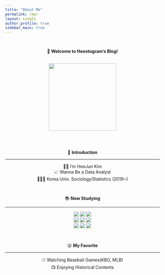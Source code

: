 ```yaml
---
title: "About Me"
permalink: /me/
layout: single
author_profile: true
sidebar_main: true
---
```


<div align="center">

<br>
 
👋 **Welcome to Heestogram’s Blog!**

<br>

<img src="https://user-images.githubusercontent.com/115082062/202868471-d5ab369a-ef57-478a-a6f8-c10f77473fcf.png" width=220>

<br><br>

🙌 **Introduction**

---

👦🏻 I’m HeeJun Kim<br>
📈 Wanna Be a Data Analyst<br>
🧑🏻‍🎓 Korea Univ. Sociology/Statistics (2019~)

<br>

📚 **Now Studying**

---

  <img src="https://img.shields.io/badge/Python-3776AB?style=flat&logo=Python&logoColor=white"/> <img src="https://img.shields.io/badge/R-276DC3?style=flat&logo=R&logoColor=white"/> <img src="https://img.shields.io/badge/MySQL-4479A1?style=flat&logo=MySQL&logoColor=white"/><br>
  <img src="https://img.shields.io/badge/Git-F05032?style=flat&logo=Git&logoColor=white"/> <img src="https://img.shields.io/badge/scikit-learn-F7931E?style=flat&logo=scikit-learn&logoColor=white"/> <img src="https://img.shields.io/badge/TensorFlow-FF6F00?style=flat&logo=TensorFlow&logoColor=white"/><br>
  <img src="https://img.shields.io/badge/HTML5-E34F26?style=flat&logo=HTML5&logoColor=white"/> <img src="https://img.shields.io/badge/CSS3-1572B6?style=flat&logo=CSS3&logoColor=white"/> <img src="https://img.shields.io/badge/JavaScript-F7DF1E?style=flat&logo=JavaScript&logoColor=white"/>


<br>

😜 **My Favorite**

---

⚾ Watching Baseball Games(KBO, MLB)<br>
📺 Enjoying Historical Contents



  
</div>
